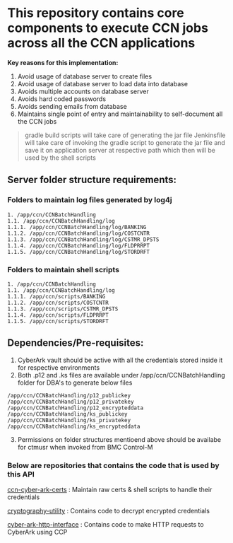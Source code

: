 # This repository contains core components to execute CCN jobs across all the CCN applications

**Key reasons for this implementation:**
1. Avoid usage of database server to create files
2. Avoid usage of database server to load data into database
3. Avoids multiple accounts on database server
4. Avoids hard coded passwords
5. Avoids sending emails from database
6. Maintains single point of entry and maintainability to self-document all the CCN jobs

> gradle build scripts will take care of generating the jar file
> Jenkinsfile will take care of invoking the gradle script to generate the jar file and save it on application server at respective path which then will be used by the shell scripts

## Server folder structure requirements:

### Folders to maintain log files generated by log4j
```
1. /app/ccn/CCNBatchHandling
1.1. /app/ccn/CCNBatchHandling/log
1.1.1. /app/ccn/CCNBatchHandling/log/BANKING
1.1.2. /app/ccn/CCNBatchHandling/log/COSTCNTR
1.1.3. /app/ccn/CCNBatchHandling/log/CSTMR_DPSTS
1.1.4. /app/ccn/CCNBatchHandling/log/FLDPRRPT
1.1.5. /app/ccn/CCNBatchHandling/log/STORDRFT
```
### Folders to maintain shell scripts
```
1. /app/ccn/CCNBatchHandling
1.1. /app/ccn/CCNBatchHandling/log
1.1.1. /app/ccn/scripts/BANKING
1.1.2. /app/ccn/scripts/COSTCNTR
1.1.3. /app/ccn/scripts/CSTMR_DPSTS
1.1.4. /app/ccn/scripts/FLDPRRPT
1.1.5. /app/ccn/scripts/STORDRFT
```
## Dependencies/Pre-requisites:
1. CyberArk vault should be active with all the credentials stored inside it for respective environments
2. Both .p12 and .ks files are available under /app/ccn/CCNBatchHandling folder for DBA's to generate below files
```
/app/ccn/CCNBatchHandling/p12_publickey
/app/ccn/CCNBatchHandling/p12_privatekey
/app/ccn/CCNBatchHandling/p12_encrypteddata
/app/ccn/CCNBatchHandling/ks_publickey
/app/ccn/CCNBatchHandling/ks_privatekey
/app/ccn/CCNBatchHandling/ks_encrypteddata
```
3. Permissions on folder structures mentioend above should be availabe for ctmusr when invoked from BMC Control-M

### Below are repositories that contains the code that is used by this API

[ccn-cyber-ark-certs](https://github.sherwin.com/jxc517/ccn-cyber-ark-certs) : Maintain raw certs & shell scripts to handle their credentials

[cryptography-utility](https://github.sherwin.com/jxc517/cryptography-utility) : Contains code to decrypt encrypted credentials

[cyber-ark-http-interface](https://github.sherwin.com/jxc517/cyber-ark-http-interface) : Contains code to make HTTP requests to CyberArk using CCP

